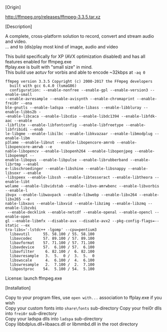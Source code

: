 [Origin]

http://ffmpeg.org/releases/ffmpeg-3.3.5.tar.xz  


[Description]

A complete, cross-platform solution to record, convert and stream audio and video.  
... and to (dis)play most kind of image, audio and video  

This build specifically for XP (AVX optimization disabled) and has all features enabled for ffmpeg.exe  
ffplay.exe is built with "small size" in mind.  
This build use aotuv for vorbis and able to encode ~32kbps at `-aq 0`  
```
ffmpeg version 3.3.5 Copyright (c) 2000-2017 the FFmpeg developers
  built with gcc 6.4.0 (tumaG86)
  configuration: --enable-nonfree --enable-gpl --enable-version3 --enable-small
--enable-avresample --enable-avisynth --enable-chromaprint --enable-frei0r --ena
ble-gnutls --enable-ladspa --enable-libass --enable-libbluray --enable-libbs2b -
-enable-libcaca --enable-libcdio --enable-libdc1394 --enable-libfdk-aac --enable
-libflite --enable-libfontconfig --enable-libfreetype --enable-libfribidi --enab
le-libgme --enable-libilbc --enable-libkvazaar --enable-libmodplug --enable-libm
p3lame --enable-libnut --enable-libopencore-amrnb --enable-libopencore-amrwb --e
nable-libopencv --enable-libopenh264 --enable-libopenjpeg --enable-libopenmpt --
enable-libopus --enable-libpulse --enable-librubberband --enable-librtmp --enabl
e-libschroedinger --enable-libshine --enable-libsnappy --enable-libsoxr --enable
-libspeex --enable-libssh --enable-libtesseract --enable-libtheora --enable-libt
wolame --enable-libvidstab --enable-libvo-amrwbenc --enable-libvorbis --enable-l
ibvpx --enable-libwavpack --enable-libwebp --enable-libx264 --enable-libx265 --e
nable-libxavs --enable-libxvid --enable-libzimg --enable-libzmq --enable-libzvbi
 --enable-decklink --enable-netcdf --enable-openal --enable-opencl --enable-open
gl --enable-libmfx --disable-avx --disable-avx2 --pkg-config-flags=--static --ex
tra-libs='-lstdc++ -lgomp' --cpu=pentium3
  libavutil      55. 58.100 / 55. 58.100
  libavcodec     57. 89.100 / 57. 89.100
  libavformat    57. 71.100 / 57. 71.100
  libavdevice    57.  6.100 / 57.  6.100
  libavfilter     6. 82.100 /  6. 82.100
  libavresample   3.  5.  0 /  3.  5.  0
  libswscale      4.  6.100 /  4.  6.100
  libswresample   2.  7.100 /  2.  7.100
  libpostproc    54.  5.100 / 54.  5.100
```

License: launch ffmpeg.exe  


[Installation]

Copy to your program files, use `open with...` association to ffplay.exe if you wish  
Copy your custom fonts into `share\fonts` sub-directory
Copy your frei0r dlls into `frei0r` sub-directory  
Copy your ladspa dlls into `ladspa` sub-directory  
Copy libbdplus.dll+libaacs.dll or libmmbd.dll in the root directory  

